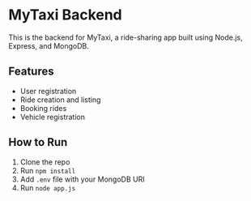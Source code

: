 # MyTaxi Backend

This is the backend for MyTaxi, a ride-sharing app built using Node.js, Express, and MongoDB.

## Features
- User registration
- Ride creation and listing
- Booking rides
- Vehicle registration

## How to Run

1. Clone the repo
2. Run `npm install`
3. Add `.env` file with your MongoDB URI
4. Run `node app.js`
